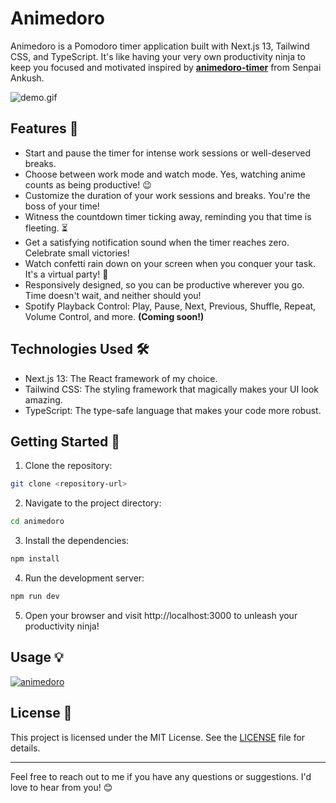 # Animedoro

Animedoro is a Pomodoro timer application built with Next.js 13, Tailwind CSS, and TypeScript. It's like having your very own productivity ninja to keep you focused and motivated inspired by **[animedoro-timer](https://github.com/ankushKun/animedoro-timer)** from Senpai Ankush.

![demo.gif](https://media.discordapp.net/attachments/1110910329698914355/1110910329937985567/demo.gif?width=854&height=438)

## Features 🚀

- Start and pause the timer for intense work sessions or well-deserved breaks.
- Choose between work mode and watch mode. Yes, watching anime counts as being productive! 😉
- Customize the duration of your work sessions and breaks. You're the boss of your time!
- Witness the countdown timer ticking away, reminding you that time is fleeting. ⏳
- Get a satisfying notification sound when the timer reaches zero. Celebrate small victories!
- Watch confetti rain down on your screen when you conquer your task. It's a virtual party! 🎉
- Responsively designed, so you can be productive wherever you go. Time doesn't wait, and neither should you!
- Spotify Playback Control: Play, Pause, Next, Previous, Shuffle, Repeat, Volume Control, and more. **(Coming soon!)**

## Technologies Used 🛠️

- Next.js 13: The React framework of my choice.
- Tailwind CSS: The styling framework that magically makes your UI look amazing.
- TypeScript: The type-safe language that makes your code more robust.

## Getting Started 🏁

1. Clone the repository:

```bash
git clone <repository-url>
```

2. Navigate to the project directory:

```bash
cd animedoro
```

3. Install the dependencies:

```bash
npm install
```

4. Run the development server:

```bash
npm run dev
```

5. Open your browser and visit http://localhost:3000 to unleash your productivity ninja!

## Usage 💡

[![animedoro](https://i.ytimg.com/vi/bUjGZJIgse0/hq720.jpg?sqp=-oaymwEcCOgCEMoBSFXyq4qpAw4IARUAAIhCGAFwAcABBg==&rs=AOn4CLAj4sXHvNwa4rIq8qk7CGc74m5YHw)](https://www.youtube.com/watch?v=bUjGZJIgse0)

## License 📄

This project is licensed under the MIT License. See the [LICENSE](LICENSE) file for details.

---

Feel free to reach out to me if you have any questions or suggestions. I'd love to hear from you! 😊
